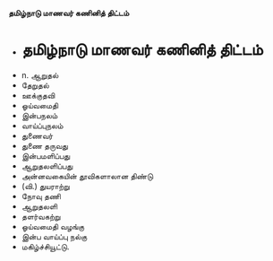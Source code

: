 **தமிழ்நாடு மாணவர் கணினித் திட்டம்**
- # தமிழ்நாடு மாணவர் கணினித் திட்டம்
- n. ஆறுதல்
- தேறுதல்
- ஊக்குதவி
- ஓய்வமைதி
- இன்பநலம்
- வாய்ப்புநலம்
- துணைவர்
- துணை தருவது
- இன்பமளிப்பது
- ஆறுதலளிப்பது
- அன்னவகையின் தூவிகளாலான திண்டு
- (வி.) துயராற்று
- நோவு தணி
- ஆறுதலளி
- தளர்வகற்று
- ஓய்வமைதி வழங்கு
- இன்ப வாய்ப்பு நல்கு
- மகிழ்ச்சியூட்டு.

